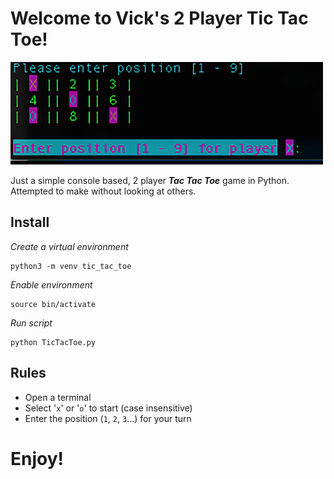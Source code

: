 # Welcome to Vick's 2 Player Tic Tac Toe!

![2 player, Python Tic Tac Toe](images/python-tic-tac-toe.png "2 player, Python Tic tac Toe")

Just a simple console based, 2 player ***Tac Tac Toe*** game in Python. Attempted to make without looking at others.

## Install
*Create a virtual environment*
```shell
python3 -m venv tic_tac_toe
```

*Enable environment*
```shell
source bin/activate
```

*Run script*
```shell
python TicTacToe.py
```

## Rules
- Open a terminal
- Select '`x`' or '`o`' to start (case insensitive)
- Enter the position (`1`, `2`, `3`...) for your turn

# Enjoy!
